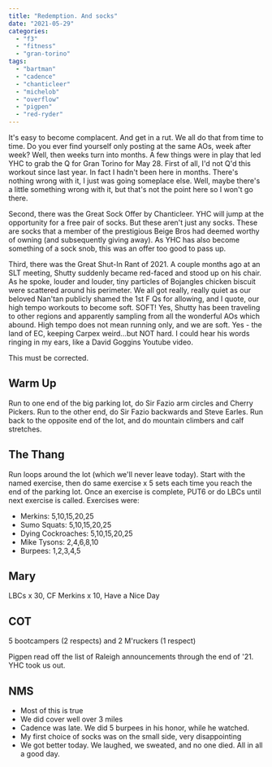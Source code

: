 ```yaml
---
title: "Redemption. And socks"
date: "2021-05-29"
categories: 
  - "f3"
  - "fitness"
  - "gran-torino"
tags: 
  - "bartman"
  - "cadence"
  - "chanticleer"
  - "michelob"
  - "overflow"
  - "pigpen"
  - "red-ryder"
---
```


It's easy to become complacent. And get in a rut. We all do that from time to time. Do you ever find yourself only posting at the same AOs, week after week? Well, then weeks turn into months. A few things were in play that led YHC to grab the Q for Gran Torino for May 28. First of all, I'd not Q'd this workout since last year. In fact I hadn't been here in months. There's nothing wrong with it, I just was going someplace else. Well, maybe there's a little something wrong with it, but that's not the point here so I won't go there.

Second, there was the Great Sock Offer by Chanticleer. YHC will jump at the opportunity for a free pair of socks. But these aren't just any socks. These are socks that a member of the prestigious Beige Bros had deemed worthy of owning (and subsequently giving away). As YHC has also become something of a sock snob, this was an offer too good to pass up.

Third, there was the Great Shut-In Rant of 2021. A couple months ago at an SLT meeting, Shutty suddenly became red-faced and stood up on his chair. As he spoke, louder and louder, tiny particles of Bojangles chicken biscuit were scattered around his perimeter. We all got really, really quiet as our beloved Nan'tan publicly shamed the 1st F Qs for allowing, and I quote, our high tempo workouts to become soft. SOFT! Yes, Shutty has been traveling to other regions and apparently sampling from all the wonderful AOs which abound. High tempo does not mean running only, and we are soft. Yes - the land of EC, keeping Carpex weird...but NOT hard. I could hear his words ringing in my ears, like a David Goggins Youtube video.

This must be corrected.

## Warm Up

Run to one end of the big parking lot, do Sir Fazio arm circles and Cherry Pickers. Run to the other end, do Sir Fazio backwards and Steve Earles. Run back to the opposite end of the lot, and do mountain climbers and calf stretches.

## The Thang

Run loops around the lot (which we'll never leave today). Start with the named exercise, then do same exercise x 5 sets each time you reach the end of the parking lot. Once an exercise is complete, PUT6 or do LBCs until next exercise is called. Exercises were:

- Merkins: 5,10,15,20,25
- Sumo Squats: 5,10,15,20,25
- Dying Cockroaches: 5,10,15,20,25
- Mike Tysons: 2,4,6,8,10
- Burpees: 1,2,3,4,5

## Mary

LBCs x 30, CF Merkins x 10, Have a Nice Day

## COT

5 bootcampers (2 respects) and 2 M'ruckers (1 respect)

Pigpen read off the list of Raleigh announcements through the end of '21. YHC took us out.

## NMS

- Most of this is true
- We did cover well over 3 miles
- Cadence was late. We did 5 burpees in his honor, while he watched.
- My first choice of socks was on the small side, very disappointing
- We got better today. We laughed, we sweated, and no one died. All in all a good day.
